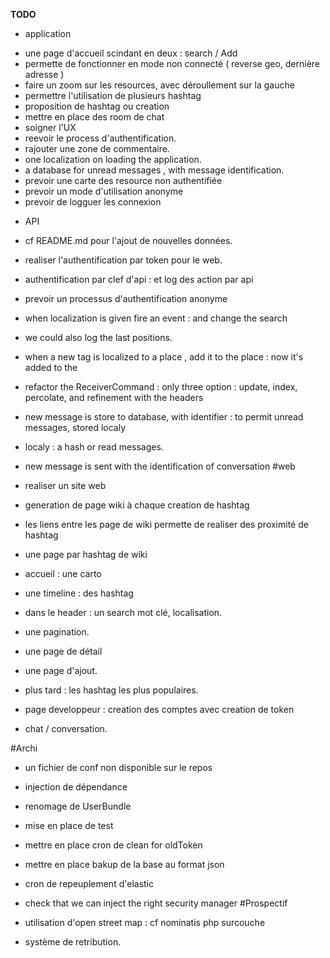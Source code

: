 **TODO**

* application 

- une page d'accueil scindant en deux : search / Add
- permette de fonctionner en mode non connecté ( reverse geo, dernière adresse )
- faire un zoom sur les resources, avec déroullement sur la gauche
- permettre l'utilisation de plusieurs hashtag 
- proposition de hashtag ou creation
- mettre en place des room de chat
- soigner l'UX
- reevoir le process d'authentification.
- rajouter une zone de commentaire.
- one localization on loading the application.
- a database for unread messages , with message identification.
- prevoir une carte des resource non authentifiée
- prevoir un mode d'utilisation anonyme
- prevoir de logguer les connexion


* API 
- cf README.md pour l'ajout de nouvelles données.
- realiser l'authentification par token pour le web.
- authentification par clef d'api : et log des action par api
- prevoir un processus d'authentification anonyme
- when localization is given fire an event : and change the search 
- we could also log the last positions.
- when a new tag is localized to a place , add it to the place : now it's added to the
- refactor the ReceiverCommand : only three option : update, index, percolate, and refinement with the headers
- new message is store to database, with identifier : to permit unread messages, stored localy
- localy : a hash or read messages.
- new message is sent with the identification of conversation
#web

- realiser un site web
- generation de page wiki à chaque creation de hashtag
- les liens entre les page de wiki permette de realiser des proximité de hashtag
- une page par hashtag de wiki
- accueil : une carto
- une timeline : des hashtag
- dans le header : un search mot clé, localisation. 
- une pagination.
- une page de détail
- une page d'ajout.
- plus tard : les hashtag les plus populaires.
- page developpeur : creation des comptes avec creation de token
- chat / conversation.

#Archi 
- un fichier de conf non disponible sur le repos
- injection de dépendance
- renomage de UserBundle 
- mise en place de test
- mettre en place cron de clean for oldToken
- mettre en place bakup de la base au format json
- cron de repeuplement d'elastic
- check that we can inject the right security manager
#Prospectif 

- utilisation d'open street map : cf nominatis php surcouche 
- système de retribution.


